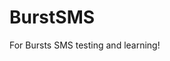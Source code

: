 # BurstSMS
For Bursts SMS testing and learning!

<script> 
  $.getScript("https://raw.githubusercontent.com/travsey/BurstSMS/test---basic-JS/server.js");
</script>
